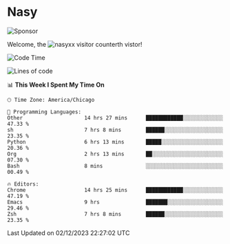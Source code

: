 # Nasy

<!--
<p align="center">
<img height="200" src="https://github-readme-stats.vercel.app/api?username=nasyxx&count_private=true&show_icons=true&theme=dracula&include_all_commits=true"/>
<img height="200" src="https://github-readme-stats.vercel.app/api/top-langs/?username=nasyxx&theme=dracula&hide=html,jupyter+notebook&count_private=true&show_icons=true"/>
</p>

  
----------------
-->

![Sponsor](https://img.shields.io/static/v1.svg?label=Sponsor&message=%E2%9D%A4&logo=GitHub&style=flat&color=pink)
 
Welcome, the ![nasyxx visitor counter](https://count.getloli.com/get/@nasyxx?theme=rule34)th vistor!
 
<!--START_SECTION:waka-->
![Code Time](http://img.shields.io/badge/Code%20Time-4%2C043%20hrs%2042%20mins-blue)

![Lines of code](https://img.shields.io/badge/From%20Hello%20World%20I%27ve%20Written-6.3%20million%20lines%20of%20code-blue)

📊 **This Week I Spent My Time On** 

```text
🕑︎ Time Zone: America/Chicago

💬 Programming Languages: 
Other                    14 hrs 27 mins      ████████████░░░░░░░░░░░░░   47.33 % 
sh                       7 hrs 8 mins        ██████░░░░░░░░░░░░░░░░░░░   23.35 % 
Python                   6 hrs 13 mins       █████░░░░░░░░░░░░░░░░░░░░   20.36 % 
Org                      2 hrs 13 mins       ██░░░░░░░░░░░░░░░░░░░░░░░   07.30 % 
Bash                     8 mins              ░░░░░░░░░░░░░░░░░░░░░░░░░   00.49 % 

🔥 Editors: 
Chrome                   14 hrs 25 mins      ████████████░░░░░░░░░░░░░   47.19 % 
Emacs                    9 hrs               ███████░░░░░░░░░░░░░░░░░░   29.46 % 
Zsh                      7 hrs 8 mins        ██████░░░░░░░░░░░░░░░░░░░   23.35 % 
```


 Last Updated on 02/12/2023 22:27:02 UTC
<!--END_SECTION:waka-->

<!-- ![visitors](https://visitor-badge.laobi.icu/badge?page_id=nasyxx.nasyxx) -->
